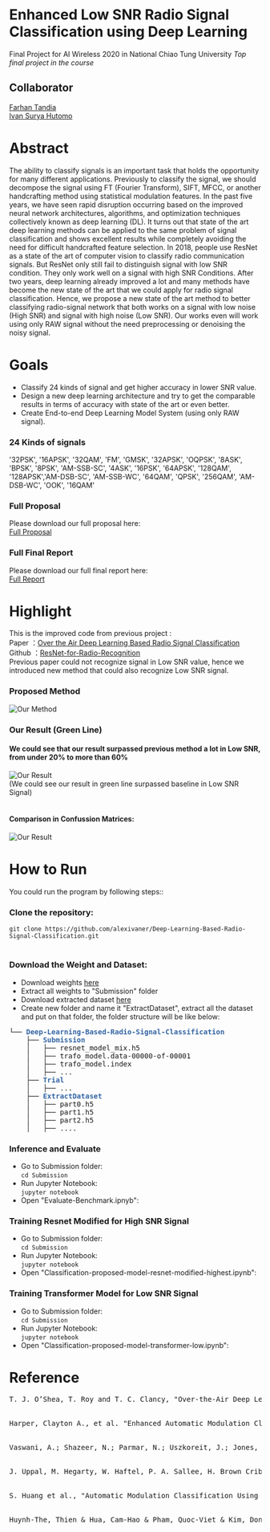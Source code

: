 # Enhanced Low SNR Radio Signal Classification using Deep Learning
 Final Project for AI Wireless 2020 in National Chiao Tung University
 *Top final project in the course*
 
## Collaborator
[Farhan Tandia](https://github.com/farhantandia)<br>
[Ivan Surya Hutomo](https://github.com/alexivaner)<br>
 
# Abstract
The ability to classify signals is an important task that holds the opportunity for many different applications. Previously to classify the signal, we should decompose the signal using FT (Fourier Transform), SIFT, MFCC, or another handcrafting method using statistical modulation features. In the past five years, we have seen rapid disruption occurring based on the improved neural network architectures, algorithms, and optimization techniques collectively known as deep learning (DL). It turns out that state of the art deep learning methods can be applied to the same problem of signal classification and shows excellent results while completely avoiding the need for difficult handcrafted feature selection. In 2018, people use ResNet as a state of the art of computer vision to classify radio communication signals. But ResNet only still fail to distinguish signal with low SNR condition. They only work well on a signal with high SNR Conditions. After two years, deep learning already improved a lot and many methods have become the new state of the art that we could apply for radio signal classification. Hence, we propose a new state of the art method to better classifying radio-signal network that both works on a signal with low noise (High SNR) and signal with high noise (Low SNR). Our works even will work using only RAW signal without the need preprocessing or denoising the noisy signal.


# Goals
* Classify 24 kinds of signal and get higher accuracy in lower SNR value.
* Design a new deep learning architecture and try to get the comparable results in terms of accuracy with state of the art or even better.
* Create End-to-end Deep Learning Model System (using only RAW signal).

### 24 Kinds of signals
'32PSK', '16APSK', '32QAM', 'FM', 'GMSK', '32APSK', 'OQPSK', '8ASK', 'BPSK', '8PSK', 'AM-SSB-SC', '4ASK', '16PSK', '64APSK', '128QAM', '128APSK','AM-DSB-SC', 'AM-SSB-WC', '64QAM', 'QPSK', '256QAM', 'AM-DSB-WC', 'OOK', '16QAM'

### Full Proposal
Please download our full proposal here:<br>
[Full Proposal](https://github.com/alexivaner/Deep-Learning-Based-Radio-Signal-Classification/raw/main/Submission/Proposal/Proposal_Team3_Farhan%20Tandia_Ivan%20Surya%20H.pdf)

### Full Final Report
Please download our full final report here:<br>
[Full Report](https://github.com/alexivaner/Deep-Learning-Based-Radio-Signal-Classification/raw/main/Submission/Final/Final_Team13_Farhan%20Tandia_Ivan%20Surya%20H.pdf)

# Highlight
This is the improved code from previous project :<br>
Paper ：[Over the Air Deep Learning Based Radio Signal Classification](https://arxiv.org/pdf/1712.04578.pdf)<br>
Github ：[ResNet-for-Radio-Recognition](https://github.com/liuzhejun/ResNet-for-Radio-Recognition)<br>
Previous paper could not recognize signal in  Low SNR value, hence we introduced new method that could also recognize Low SNR signal.


### Proposed Method
![Our Method](https://github.com/alexivaner/Deep-Learning-Based-Radio-Signal-Classification/raw/main/Submission/Final/Proposed%20Method.jpg)

### Our Result (Green Line)
#### We could see that our result surpassed previous method a lot in Low SNR, from under 20% to more than 60%<br>
![Our Result](https://github.com/alexivaner/Deep-Learning-Based-Radio-Signal-Classification/raw/main/Submission/Final/Comparison%202.gif)<br>
(We could see our result in green line surpassed baseline in Low SNR Signal) <br>
<br>
#### Comparison in Confussion Matrices:
![Our Result](https://github.com/alexivaner/Deep-Learning-Based-Radio-Signal-Classification/raw/main/Submission/Final/Comparison.gif)<br>

# How to Run
You could run the program by following steps::<br>
### Clone the repository:<br>
 `git clone https://github.com/alexivaner/Deep-Learning-Based-Radio-Signal-Classification.git` <br><br>
 
### Download the Weight and Dataset:
* Download weights [here](https://drive.google.com/drive/folders/1RIjrZaKJW8oCLbd5LANvTqemk8f-1uWK?usp=sharing) <br>
* Extract all weights to "Submission" folder <br>
* Download extracted dataset [here](https://drive.google.com/file/d/1gUPDlvPqCnb_C4k2h3st0JV9p_sSvaiI/view?usp=sharing)<br>
* Create new folder and name it "ExtractDataset", extract all the dataset and put on that folder, the folder structure will be like below:
  
<pre>
└── <font color="#3465A4"><b>Deep-Learning-Based-Radio-Signal-Classification</b></font>
    ├── <font color="#3465A4"><b>Submission</b></font>
    │   ├── resnet_model_mix.h5
    │   ├── trafo_model.data-00000-of-00001
    │   ├── trafo_model.index
    │   ├── ...
    ├── <font color="#3465A4"><b>Trial</b></font>
    │   ├── ...
    ├── <font color="#3465A4"><b>ExtractDataset</b></font>
    │   ├── part0.h5
    │   ├── part1.h5
    │   ├── part2.h5
    │   ├── ....
</pre>
 
### Inference and Evaluate
* Go to Submission folder: <br>
 `cd Submission` <br>
* Run Jupyter Notebook: <br>
 `jupyter notebook` <br>
* Open "Evaluate-Benchmark.ipnyb": <br>
 
### Training Resnet Modified for High SNR Signal
* Go to Submission folder: <br>
 `cd Submission` <br>
* Run Jupyter Notebook: <br>
 `jupyter notebook` <br>
* Open "Classification-proposed-model-resnet-modified-highest.ipynb": <br>

### Training Transformer Model for Low SNR Signal
* Go to Submission folder: <br>
 `cd Submission` <br>
* Run Jupyter Notebook: <br>
 `jupyter notebook` <br>
* Open "Classification-proposed-model-transformer-low.ipynb": <br>


# Reference
<pre>
T. J. O’Shea, T. Roy and T. C. Clancy, "Over-the-Air Deep Learning Based Radio Signal Classification," in IEEE Journal of Selected Topics in Signal Processing, vol. 12, no. 1, pp. 168-179, Feb. 2018, doi: 10.1109/JSTSP.2018.2797022.<br>

Harper, Clayton A., et al. "Enhanced Automatic Modulation Classification using Deep Convolutional Latent Space Pooling." ASILOMAR Conference on Signals, Systems, and Computers.  2020. <br>

Vaswani, A.; Shazeer, N.; Parmar, N.; Uszkoreit, J.; Jones, L.; Gomez, A. N.; Kaiser, Ł. & Polosukhin, I. (2017), Attention is all you need, in 'Advances in Neural Information Processing Systems' , pp. 5998--6008 . <br>

J. Uppal, M. Hegarty, W. Haftel, P. A. Sallee, H. Brown Cribbs and H. H. Huang, "High-Performance Deep Learning Classification for Radio Signals," 2019 53rd Asilomar Conference on Signals, Systems, and Computers, Pacific Grove, CA, USA, 2019, pp. 1026-1029, doi: 10.1109/IEEECONF44664.2019.9048897. <br>

S. Huang et al., "Automatic Modulation Classification Using Compressive Convolutional Neural Network," in IEEE Access, vol. 7, pp. 79636-79643, 2019, DOI: 10.1109/ACCESS.2019.2921988. <br>

Huynh-The, Thien & Hua, Cam-Hao & Pham, Quoc-Viet & Kim, Dong-Seong. (2020). MCNet: An Efficient CNN Architecture for Robust Automatic Modulation Classification. IEEE Communications Letters. 24. 811-815. 10.1109/LCOMM.2020.2968030. <br>
</pre>
